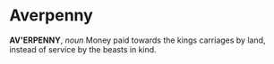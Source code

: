 # Averpenny

**AV'ERPENNY**, _noun_ Money paid towards the kings carriages by land, instead of service by the beasts in kind.